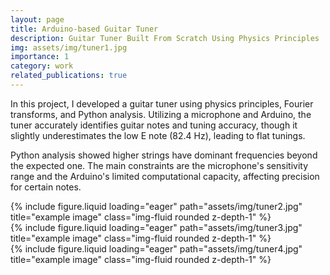 ```yaml
---
layout: page
title: Arduino-based Guitar Tuner
description: Guitar Tuner Built From Scratch Using Physics Principles
img: assets/img/tuner1.jpg
importance: 1
category: work
related_publications: true
---
```


In this project, I developed a guitar tuner using physics principles, Fourier transforms, and Python analysis. Utilizing a microphone and Arduino, the tuner accurately identifies guitar notes and tuning accuracy, though it slightly underestimates the low E note (82.4 Hz), leading to flat tunings. 

Python analysis showed higher strings have dominant frequencies beyond the expected one. The main constraints are the microphone's sensitivity range and the Arduino's limited computational capacity, affecting precision for certain notes.

<div class="row">
    <div class="col-sm mt-3 mt-md-0">
        {% include figure.liquid loading="eager" path="assets/img/tuner2.jpg" title="example image" class="img-fluid rounded z-depth-1" %}
    </div>
    <div class="col-sm mt-3 mt-md-0">
        {% include figure.liquid loading="eager" path="assets/img/tuner3.jpg" title="example image" class="img-fluid rounded z-depth-1" %}
    </div>
    <div class="col-sm mt-3 mt-md-0">
        {% include figure.liquid loading="eager" path="assets/img/tuner4.jpg" title="example image" class="img-fluid rounded z-depth-1" %}
    </div>
</div>
